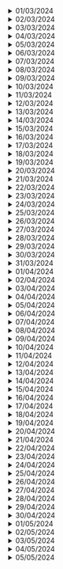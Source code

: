 <details>
<summary>01/03/2024</summary>

| Nombre               | Lo que hice hoy | Lo que hice ayer | Inconvenientes |
|----------------------|------------------|-------------------|----------------|
| Julian Mendoza      | Nada            | Nada             | Ninguno        |
| Alejandro Londoño    | Organizar el proyecto |                   |                |
| Alejandro Castro     |                  |                   |                |
| Juan Sebastian Diaz  | Refinamiento de las historias de usuario |Nada|Conflictos con el requerimientos del cliente|
| Santiago Valencia    |Revisé los requisitos de la<br>historia de usuario del<br>login frontend|                   | Ninguno |

</details>

<details>
<summary>02/03/2024</summary>

| Nombre               | Lo que hice hoy | Lo que hice ayer | Inconvenientes |
|----------------------|------------------|-------------------|----------------|
| Julian Mendoza      | Nada            | Nada             | Ninguno        |
| Alejandro Londoño    | Nada |Determinar posible organización | Los tiempos del grupo son limitados y condicionados
| Alejandro Castro     |                  |                   |                |
| Juan Sebastian Diaz  | Nuevas epicas segun los nuevos requerimientos |Refinamiento de las historias de usuario segun lo que busca el cliente |Modularidad de las tareas, saber que habilidades tienen el grupo |
| Santiago Valencia    | Nada | Revisé los requisitos de la<br>historia de usuario del<br>login frontend | Ninguno |

</details>

<details>
<summary>03/03/2024</summary>

| Nombre               | Lo que hice hoy | Lo que hice ayer | Inconvenientes |
|----------------------|------------------|-------------------|----------------|
| Julian Mendoza      | Creacion del modelo relacional y diagrama de clases | Nada             | Ninguno        |
| Alejandro Londoño    | Creación y configuración del proyecto en django y su conección a la base de datos | Nada |                |
| Alejandro Castro     |                  |                   |                |
| Juan Sebastian Diaz  | Nuevas epicas segun los requerimientos  | Epicas segun los requerimientos | Ninguno, pero no termine|
| Santiago Valencia    | Nada | Nada | Ninguno |

</details>

<details>
<summary>04/03/2024</summary>

| Nombre               | Lo que hice hoy | Lo que hice ayer | Inconvenientes |
|----------------------|------------------|-------------------|----------------|
| Julian Mendoza      | Ayudar a implementar el login en django             | Creacion del modelo relacional y diagrama de clases | Ninguno                        |
| Alejandro Londoño    | Seguimiento del modelo de datos | Creación y configuración del proyecto en django y su conección a la base de datos | No se tuvieron |
| Alejandro Castro     |Empecé a realizar el frontend del panel de control                  |Nada                   |No sabía mucho de TailwindCSS                |
| Juan Sebastian Diaz  | Historias de usuario |Nuevas epicas segun los requerimientos|Nada|
| Santiago Valencia    | Nada                 | Nada                  | Ninguno              |

</details>

<details>
<summary>05/03/2024</summary>

| Nombre               | Lo que hice hoy | Lo que hice ayer | Inconvenientes |
|----------------------|------------------|-------------------|----------------|
| Julian Mendoza      | Nada            | Ayudar a implementar el login en django | Ninguno        |
| Alejandro Londoño    | Implementar la vista para log in y página post-inicio | Revisión QA del modelo de datos | Se determinó que el modelo de datos no cumplió con los criterios de QA establecidos |
| Alejandro Castro     |                  |                   |                |
| Juan Sebastian Diaz  |Tareas por cada historia de usuario |Historias de usuario|Nada|
| Santiago Valencia    | Nada | Nada | Ninguno |

</details>

<details>
<summary>06/03/2024</summary>

| Nombre               | Lo que hice hoy | Lo que hice ayer | Inconvenientes |
|----------------------|------------------|-------------------|----------------|
| Julian Mendoza      | Nada                                      | Nada             | Ninguno        |
| Alejandro Londoño    | Nada | Implementar el backend del log in y página de post-inicio | El modelo de datos se tuvo que ajustar |
| Alejandro Castro     |Terminé el frontend del panel de control                  |Nada                   |Ninguno                |
| Juan Sebastian Diaz  |Estimacion de cada tarea|Tareas por cada historia de usuario|Nada|
| Santiago Valencia    | Se realizó la estructura en html<br>del login               | Nada                  | Ninguno               |

</details>

<details>
<summary>07/03/2024</summary>

| Nombre               | Lo que hice hoy | Lo que hice ayer | Inconvenientes |
|----------------------|------------------|-------------------|----------------|
| Julian Mendoza      | Nada            | Nada             | Ninguno        |
| Alejandro Londoño    | Nada | Nada |                |
| Alejandro Castro     |                  |                   |                |
| Juan Sebastian Diaz  |Estimacion de cada Historia de usuario|Estimacion de cada tarea|Nada|
| Santiago Valencia    | Nada | Se realizó la estructura en html<br>del login | Ninguno |

</details>

<details>
<summary>08/03/2024</summary>

| Nombre               | Lo que hice hoy | Lo que hice ayer | Inconvenientes |
|----------------------|------------------|-------------------|----------------|
| Julian Mendoza      | Nada            | Nada             | Ninguno        |
| Alejandro Londoño    | Estudiar sobre django templates | Nada |                |
| Alejandro Castro     |                  |                   |                |
| Juan Sebastian Diaz  |Estimacion de cada epica|Estimacion de cada Historia de usuario|Nada|
| Santiago Valencia    | Se comenzó a aplicar estilos con Tailwind<br>al html del login | Nada | Ninguno |

</details>

<details>
<summary>09/03/2024</summary>

| Nombre               | Lo que hice hoy | Lo que hice ayer | Inconvenientes |
|----------------------|------------------|-------------------|----------------|
| Julian Mendoza      | Creacion del modelo de usuarios | Nada             | Ninguno        |
| Alejandro Londoño    | Estudiar django forms | Estudiar sobre django templates  | Ninguno |
| Alejandro Castro     |                  |                   |                |
| Juan Sebastian Diaz  |Definicion de metologia de trabajo|Estimacion de cada epica|Conocer las capacidades del equipo, comunicación|
| Santiago Valencia    | Se continuó con la implementación del<br>frontend del login | Se comenzó a aplicar estilos con Tailwind<br>al html del login | Problemas con las medidas de la pantalla |

</details>

<details>
<summary>10/03/2024</summary>

| Nombre               | Lo que hice hoy | Lo que hice ayer | Inconvenientes |
|----------------------|------------------|-------------------|----------------|
| Julian Mendoza      | Creación del modelo de solicitudes de contratación | Creación del modelo de usuarios | Inconvenientes al momento de usar el modelo en django |
| Alejandro Londoño    | Nada | Estudiar django forms | Ninguno |
| Alejandro Castro     |                  |                   |                |
| Juan Sebastian Diaz  | Configuracion de tailwind |Definicion de metologia de trabajo|No funcionan todas las etiquetas|
| Santiago Valencia    | Nada | Se continuó con la implementación del<br>frontend del login | Ninguno |

</details>

<details>
<summary>11/03/2024</summary>

| Nombre               | Lo que hice hoy | Lo que hice ayer | Inconvenientes |
|----------------------|------------------|-------------------|----------------|
| Julian Mendoza      | Nada                                                                   | Nada             | Ninguno                                |
| Alejandro Londoño    | Ajustar el log in al nuevo modelo datos | Nada |    |
| Alejandro Castro     |Empecé a realizar el frontend de cambio de estados en las solicitudes                  |Nada                   |Me toco aprender un poco de JavaScript                |
| Juan Sebastian Diaz  |Probar combinacion entre node y django|Configuracion de tailwind|No funciono|
| Santiago Valencia    | Nada                 | Nada                  | Ninguno               |

</details>

<details>
<summary>12/03/2024</summary>

| Nombre               | Lo que hice hoy | Lo que hice ayer | Inconvenientes |
|----------------------|------------------|-------------------|----------------|
| Julian Mendoza      | Nada                                                                       | Nada                                                       | Ninguno        |
| Alejandro Londoño    | Nada | Ajustar el log in al nuevo modelo de datos  | Ninguno |
| Alejandro Castro     |Termine el de realizar el frontend de cambio de estados en las solicitudes                  |Empecé a realizar el cambio de estados en las solicitudes                   |Ninguno                |
| Juan Sebastian Diaz  | Nada |Probar combinacion entre node y django|Nada|
| Santiago Valencia    | Nada                 | Nada                  | Ninguno                |

</details>

<details>
<summary>13/03/2024</summary>

| Nombre               | Lo que hice hoy | Lo que hice ayer | Inconvenientes |
|----------------------|------------------|-------------------|----------------|
| Julian Mendoza      | Rehacer el diseño de uml y diagrama de clases | Nada             | Ninguno        |
| Alejandro Londoño    |  Reorganización del grupo  | Nada |                |
| Alejandro Castro     |                  |                   |                |
| Juan Sebastian Diaz  |Investigacion sobre configuracion de tailwind y ayuda a miembros del equipo como rol de QA |Nada|Nada|
| Santiago Valencia    | Se culminó con la implementación del login<br>sin modularizar | Nada | Ninguno |

</details>

<details>
<summary>14/03/2024</summary>

| Nombre               | Lo que hice hoy | Lo que hice ayer | Inconvenientes |
|----------------------|------------------|-------------------|----------------|
| Julian Mendoza      | Rehacer el diseño de uml y diagrama de clases | Nada             | Ninguno        |
| Alejandro Londoño    | Nada | Reorganización del grupo | Ninguno |
| Alejandro Castro     |                  |                   |                |
| Juan Sebastian Diaz  |Nada|Investigacion sobre configuracion de tailwind y ayuda a miembros del equipo como rol de QA|Nada|
| Santiago Valencia    | Nada | Se culminó con la implementación del login<br>sin modularizar | Ninguno |

</details>

<details>
<summary>15/03/2024</summary>

| Nombre               | Lo que hice hoy | Lo que hice ayer | Inconvenientes |
|----------------------|------------------|-------------------|----------------|
| Julian Mendoza      | Testing unitario de el modelo de datos | Nada             | Ninguno        |
| Alejandro Londoño    | Nada | Nada |                |
| Alejandro Castro     |                  |                   |                || Santiago Valencia    | Se comenzó a diseñar la interfaz de detalles de la<br>solicitud donde irá la barra de progreso | Nada | Ninguno || Juan Sebastian Diaz  |                  |                   |                |

</details>

<details>
<summary>16/03/2024</summary>

| Nombre               | Lo que hice hoy | Lo que hice ayer | Inconvenientes |
|----------------------|------------------|-------------------|----------------|
| Julian Mendoza      | Refactorizacion del modelo de datos | Testing unitario de el modelo de datos | Ninguno        |
| Alejandro Londoño    |  Creación y organización de rutas  | Nada |                |
| Alejandro Castro     |                  |                   |                || Santiago Valencia    | Nada | Se comenzó a diseñar la interfaz de detalles de la<br>solicitud donde irá la barra de progreso | Ninguno || Juan Sebastian Diaz  |                  |                   |                |

</details>

<details>
<summary>17/03/2024</summary>

| Nombre               | Lo que hice hoy | Lo que hice ayer | Inconvenientes |
|----------------------|------------------|-------------------|----------------|
| Julian Mendoza      | Nada            | Refactorizacion del modelo de datos | Ninguno        |
| Alejandro Londoño    | Configuración de tailwind css en el proyecto | Creación y organización de rutas | Ninguno |
| Alejandro Castro     |                  |                   |                |
| Juan Sebastian Diaz  |Configuracion de tailwind |Nada| Hay un pequeño bug con ciertas etiquetas|
| Santiago Valencia    | Se comenzaron a aplicar estilos con Tailwind a la<br>interfaz de detalles de la solicitud | Nada | Ninguno |

</details>

<details>
<summary>18/03/2024</summary>

| Nombre               | Lo que hice hoy | Lo que hice ayer | Inconvenientes |
|----------------------|------------------|-------------------|----------------|
| Julian Mendoza      | Nada                                                                 | Nada             | Ninguno        |
| Alejandro Londoño    | Configuración de tailwind css | Configuración de tailwind css en el proyecto  | Hubo conflictos con las dependencias |
| Alejandro Castro     |Empecé a realizar el frontend de cambio de lider en las solicitudes                  |Nada                   |Ninguno                || Santiago Valencia    | Nada                 | Se comenzaron a aplicar estilos con Tailwind<br>a la interfaz de detalles de la solicitud                  | Ninguno                || Juan Sebastian Diaz  |                  |                   |                |

</details>

<details>
<summary>19/03/2024</summary>

| Nombre               | Lo que hice hoy | Lo que hice ayer | Inconvenientes |
|----------------------|------------------|-------------------|----------------|
| Julian Mendoza      | Ayudar con la configuracion de tailwind del proyecto | Nada             | Ninguno        |
| Alejandro Londoño    | Nada |  Configuración de tailwind css  | Ninguno |
| Alejandro Castro     |                  |                   |                |
| Juan Sebastian Diaz  |Ayuda al equipo con temas de frontend y diseño|Nada |Nada|
| Santiago Valencia    | Nada | Nada | Ninguno |

</details>

<details>
<summary>20/03/2024</summary>

| Nombre               | Lo que hice hoy | Lo que hice ayer | Inconvenientes |
|----------------------|------------------|-------------------|----------------|
| Julian Mendoza      | Nada                                                                   | Ayudar con la configuracion de tailwind del proyecto | Ninguno        |
| Alejandro Londoño    | Nada | Nada |                |
| Alejandro Castro     |Terminé de realizar el frontend de cambio de lider en las solicitudes                  |Nada                   |Ninguno                |
| Juan Sebastian Diaz  |Ayuda al equipo con temas de frontend |Ayuda al equipo con temas de frontend|Nada|
| Santiago Valencia    | Se modulariza el frontend del login y<br>se corrigen algunas cosas del diseño                  | Nada                  | No se reconocía la etiqueta static                |

</details>

<details>
<summary>21/03/2024</summary>

| Nombre               | Lo que hice hoy | Lo que hice ayer | Inconvenientes |
|----------------------|------------------|-------------------|----------------|
| Julian Mendoza      | Nada            | Nada             | Ninguno        |
| Alejandro Londoño    | Nada | Nada |                |
| Alejandro Castro     |                  |                   |                |
| Juan Sebastian Diaz  | Reestructuracion de los templates |Ayuda al equipo con temas de frontend|nada|
| Santiago Valencia    | Se culmina con el diseño de la interfaz de detalles<br>de la solicitud | Se modulariza el frontend del login y se corrigen<br>algunas cosas del diseño | Ninguno |

</details>

<details>
<summary>22/03/2024</summary>

| Nombre               | Lo que hice hoy | Lo que hice ayer | Inconvenientes |
|----------------------|------------------|-------------------|----------------|
| Julian Mendoza      | Nada            | Nada             | Ninguno        |
| Alejandro Londoño    | Nada | Nada |                |
| Alejandro Castro     |                  |                   |                |
| Juan Sebastian Diaz  |Tarea de change state|Reestructuracion de los templates|Nada|
| Santiago Valencia    | Se comienza a implementar el frontend de la barra<br>de progreso | Se culmina con el diseño de la interfaz de detalles<br>de la solicitud | Ninguno |

</details>

<details>
<summary>23/03/2024</summary>

| Nombre               | Lo que hice hoy | Lo que hice ayer | Inconvenientes |
|----------------------|------------------|-------------------|----------------|
| Julian Mendoza      | Nada            | Nada             | Ninguno        |
| Alejandro Londoño    | Nada | Nada |                |
| Alejandro Castro     |                  |                   |                |
| Juan Sebastian Diaz  |Terminar change state|Tarea de change state|Nada|
| Santiago Valencia    | Nada | Se comienza a implementar el frontend de la barra<br>de progreso | Ninguno |

</details>

<details>
<summary>24/03/2024</summary>

| Nombre               | Lo que hice hoy | Lo que hice ayer | Inconvenientes |
|----------------------|------------------|-------------------|----------------|
| Julian Mendoza      | Modificar las variables de entorno del projecto | Nada             | Ninguno        |
| Alejandro Londoño    | Nada  | Nada |                |
| Alejandro Castro     |                  |                   |                |
| Juan Sebastian Diaz  |Notificar problemas de documentos al solicitante|Terminar change state|Nada|
| Santiago Valencia    | Se culmina con la implementación del frontend de la barra<br>de progreso, sin actualización automática | Nada | Ninguno |

</details>

<details>
<summary>25/03/2024</summary>

| Nombre               | Lo que hice hoy | Lo que hice ayer | Inconvenientes |
|----------------------|------------------|-------------------|----------------|
| Julian Mendoza      | Nada            | Modificar las variables de entorno del project | Ninguno        |
| Alejandro Londoño    | Nada  | Nada |                |
| Alejandro Castro     |                  |                   |                |
| Juan Sebastian Diaz  |Notificar problemas de cancelacion al solicitante|Notificar problemas al solicitante|nada|
| Santiago Valencia    | Se implementa la lógica para que la barra se actualice<br>automáticamente | Se culmina con la implementación del frontend de la barra<br>de progreso, sin actualización automática | Hubo algunos bugs al actualizar el estado<br>de la barra |

</details>

<details>
<summary>26/03/2024</summary>

| Nombre               | Lo que hice hoy | Lo que hice ayer | Inconvenientes |
|----------------------|------------------|-------------------|----------------|
| Julian Mendoza      | Borrar la carpeta migraciones y añadirla al .gitignore      | Nada             | Ninguno        |
| Alejandro Londoño    | Implementación de los formularios para creación de solicitudes de contratación | Nada |                |
| Alejandro Castro     |Realicé el frontend del cambio de gestor en las solicitudes                  |Nada                   |Ninguno                |
| Juan Sebastian Diaz  |Notificar termacion con exito al solicitante|Notificar problemas al solicitante|Nada|                |
| Santiago Valencia    | Nada                  | Se implementa la lógica para que la barra se actualice<br>automáticamente                  | Ninguno                |

</details>

<details>
<summary>27/03/2024</summary>

| Nombre               | Lo que hice hoy | Lo que hice ayer | Inconvenientes |
|----------------------|------------------|-------------------|----------------|
| Julian Mendoza      | Modificar el modelo de datos                                                   | Borrar la carpeta migraciones y añadirla al .gitignore      | Ninguno        |
| Alejandro Londoño    | Manejo y visualización de errores en el formulario | Implementación de los formularios para creación de solicitudes de contratación | Se tuvo que cambiar varios atributos del modelo de datos para no generar conflicto con los formularios de django |
| Alejandro Castro     |Realicé el frontend de notificar la completitud de las solicitudes al cliente                  |Realicé el frontend del cambio de gestor en las solicitudes                   |Ninguno                |
| Juan Sebastian Diaz  |QA con codigo de compañeros y ayuda |Notificar termacion con exito al solicitante|Tailwind fallando|
| Santiago Valencia    | Se comienza a hacer el diseño del frontend<br>de la bitácora                 | Nada                  | Ninguno               |

</details>

<details>
<summary>28/03/2024</summary>

| Nombre               | Lo que hice hoy | Lo que hice ayer | Inconvenientes |
|----------------------|------------------|-------------------|----------------|
| Julian Mendoza      | Manejar el direccionamiento a el panel de control correspondiente al rol | Modificar el modelo de datos | Ninguno        |
| Alejandro Londoño    | Traspolación de formularios de django a html y sus referencias respectivas | Manejo y visualización de errores en el formulario | Ninguno |
| Alejandro Castro     |                  |                   |                |
| Juan Sebastian Diaz  |Refactorizar todo el tailwind existente a style css|QA con codigo de compañeros y ayuda|Ninguno|
| Santiago Valencia    | Nada | Se comienza a hacer el diseño del frontend de la<br>bitácora | Ninguno |

</details>

<details>
<summary>29/03/2024</summary>

| Nombre               | Lo que hice hoy | Lo que hice ayer | Inconvenientes |
|----------------------|------------------|-------------------|----------------|
| Julian Mendoza      | Ayudar resolviendo conflictos en un pull request | Manejar el direccionamiento a el panel de control correspondiente al rol | Ninguno        |
| Alejandro Londoño    | Refactorización de la funcionalidad de cambio de estado e implementación de la funcionalidad de asignación de gestor | Traspolación de formularios de django a html y sus referencias respectivas | Ninguno |
| Alejandro Castro     |                  |                   |                |
| Juan Sebastian Diaz  |Organizacion del equipo para generar una sinergia en el codigo|Refactorizar todo el tailwind existente a style css|Ninguno|
| Santiago Valencia    | Nada | Nada | Ninguno |

</details>

<details>
<summary>30/03/2024</summary>

| Nombre               | Lo que hice hoy | Lo que hice ayer | Inconvenientes |
|----------------------|------------------|-------------------|----------------|
| Julian Mendoza      | Mejorar el header y mejorar el redireccionamiento de los usuarios                                                                                               | Ayudar resolviendo conflictos en un pull request | Ninguno                                                                                          |
| Alejandro Londoño    | Implementación de la funcionalidad de asignación de líder, ajuste de los templates acorde a los django templates, resolución de conflictos de la funcionalidad asignación de gestor y asesoría de retoque para el frontend | Refactorización de la funcionalidad de cambio de estado e implementación de la funcionalidad de asignación de gestor | Hubo conflictos en el repositorio por la refactorización de la funcionalidad de cambio de estado |
| Alejandro Castro     |Realicé el merge de todos los frontend que hice en la pantalla de la información de solicitudes y realicé los frontend de los formularios de las solicitudes                 |Nada                   |A veces me tocaba aplicar en ves de TailwindCSS un CSS puro por medio de style a los componentes                |
| Juan Sebastian Diaz  |    |                   |                |
| Santiago Valencia    | Se culmina con la implementación de la bitácora<br>y se terminan de hacer commits de la barra de progreso y<br>de la bitácora                 | Nada                  | Algunos bugs al correr el proyecto               |

</details>

<details>
<summary>31/03/2024</summary>

| Nombre               | Lo que hice hoy | Lo que hice ayer | Inconvenientes |
|----------------------|------------------|-------------------|----------------|
| Julian Mendoza      | Re-hacer el diagrama uml y de clases y añadir informacion de contratos a la vista de un contrato | Mejorar el header y mejorar el redireccionamiento de los usuarios | Ninguno        |
| Alejandro Londoño    | Afinamiento en el frontend | Implementación de la funcionalidad de asignación de líder, ajuste de los templates acorde a los django templates, resolución de conflictos de la funcionalidad asignación de gestor y asesoría de retoque para el frontend | Ninguno |
| Alejandro Castro     |                  |                   |                || Santiago Valencia    | Nada | Se culmina con la implementación de la bitácora y se<br>terminan de hacer commits de la barra de progreso<br>y de la bitácora | Ninguno || Juan Sebastian Diaz  |                  |                   |                |

</details>

<details>
<summary>01/04/2024</summary>

| Nombre               | Lo que hice hoy  | Lo que hice ayer  | Inconvenientes |
|----------------------|------------------|-------------------|----------------|
| Julian Mendoza       | Nada | Nada | Ninguno |
| Alejandro Londoño    |                  |                   |                |
| Alejandro Castro     | Nada | Nada | Ninguno |
| Juan Sebastian Diaz  |                  |                   |                |
| Santiago Valencia    | Nada | Nada | Ninguno |

</details>

<details>
<summary>02/04/2024</summary>

| Nombre               | Lo que hice hoy  | Lo que hice ayer  | Inconvenientes |
|----------------------|------------------|-------------------|----------------|
| Julian Mendoza       | Nada | Nada | Ninguno |
| Alejandro Londoño    | Nada | Nada | Ninguno |
| Alejandro Castro     | Nada | Nada | Ninguno |
| Juan Sebastian Diaz  | Hacer historias de usuario del segundo sprint | Nada | Ninguno |
| Santiago Valencia    | Nada | Nada | Ninguno |

</details>

<details>
<summary>03/04/2024</summary>

| Nombre               | Lo que hice hoy  | Lo que hice ayer  | Inconvenientes |
|----------------------|------------------|-------------------|----------------|
| Julian Mendoza       | Nada | Nada | Ninguno |
| Alejandro Londoño    | Nada | Nada | Ninguno |
| Alejandro Castro     | Nada | Nada | Ninguno |
| Juan Sebastian Diaz  | Hacer las tareas de las historias de usuario | Hacer historias de usuario del segundo sprint | Ninguno |
| Santiago Valencia    | Nada | Nada | Ninguno |

</details>

<details>
<summary>04/04/2024</summary>

| Nombre               | Lo que hice hoy  | Lo que hice ayer  | Inconvenientes |
|----------------------|------------------|-------------------|----------------|
| Julian Mendoza       | Nada | Nada | Ninguno |
| Alejandro Londoño    | Nada | Nada | Ninguno |
| Alejandro Castro     | Nada | Nada | Ninguno |
| Juan Sebastian Diaz  |                  |                   |                |
| Santiago Valencia    | Nada | Nada | Ninguno |

</details>

<details>
<summary>05/04/2024</summary>

| Nombre               | Lo que hice hoy  | Lo que hice ayer  | Inconvenientes |
|----------------------|------------------|-------------------|----------------|
| Julian Mendoza       | Nada | Nada | Ninguno |
| Alejandro Londoño    | Nada | Nada | Ninguno |
| Alejandro Castro     | Nada | Nada | Ninguno |
| Juan Sebastian Diaz  |                  |                   |                |
| Santiago Valencia    | Nada | Nada | Ninguno |
</details>

<details>
<summary>06/04/2024</summary>

| Nombre               | Lo que hice hoy  | Lo que hice ayer  | Inconvenientes |
|----------------------|------------------|-------------------|----------------|
| Julian Mendoza       | Nada | Nada | Ninguno |
| Alejandro Londoño    | Nada | Nada | Ninguno |
| Alejandro Castro     | Nada | Nada | Ninguno |
| Juan Sebastian Diaz  |                  |                   |                |
| Santiago Valencia    | Nada | Nada | Ninguno |

</details>

<details>
<summary>07/04/2024</summary>

| Nombre               | Lo que hice hoy  | Lo que hice ayer  | Inconvenientes |
|----------------------|------------------|-------------------|----------------|
| Julian Mendoza       | Nada | Nada | Ninguno |
| Alejandro Londoño    | Nada | Nada | Ninguno |
| Alejandro Castro     | Nada | Nada | Ninguno |
| Juan Sebastian Diaz  |                  |                   |                |
| Santiago Valencia    | Nada | Nada | Ninguno |

</details>

<details>
<summary>08/04/2024</summary>

| Nombre               | Lo que hice hoy  | Lo que hice ayer  | Inconvenientes |
|----------------------|------------------|-------------------|----------------|
| Julian Mendoza       | Nada | Nada | Ninguno |
| Alejandro Londoño    | Nada | Nada | Ninguno |
| Alejandro Castro     | Nada | Nada | Ninguno |
| Juan Sebastian Diaz  | Nada | Nada | Ninguno |
| Santiago Valencia    | Nada | Nada | Ninguno |

</details>

<details>
<summary>09/04/2024</summary>

| Nombre               | Lo que hice hoy  | Lo que hice ayer  | Inconvenientes |
|----------------------|------------------|-------------------|----------------|
| Julian Mendoza       | Nada | Nada | Ninguno |
| Alejandro Londoño    | Nada | Nada | Ninguno |
| Alejandro Castro     | Nada | Nada | Ninguno |
| Juan Sebastian Diaz  | Nada | Nada | Ninguno |
| Santiago Valencia    | Nada | Nada | Ninguno |

</details>

<details>
<summary>10/04/2024</summary>

| Nombre               | Lo que hice hoy  | Lo que hice ayer  | Inconvenientes |
|----------------------|------------------|-------------------|----------------|
| Julian Mendoza       | Nada | Nada | Ninguno |
| Alejandro Londoño    | Nada | Nada | Ninguno |
| Alejandro Castro     | Nada | Nada | Ninguno |
| Juan Sebastian Diaz  | Nada | Nada | Ninguno |
| Santiago Valencia    | Nada | Nada | Ninguno |

</details>

<details>
<summary>11/04/2024</summary>

| Nombre               | Lo que hice hoy  | Lo que hice ayer  | Inconvenientes |
|----------------------|------------------|-------------------|----------------|
| Julian Mendoza       | Nada | Nada | Ninguno|
| Alejandro Londoño    | Nada | Nada | Ninguno |
| Alejandro Castro     | Nada | Nada | Ninguno |
| Juan Sebastian Diaz  | Nada | Nada | Ninguno |
| Santiago Valencia    | Nada | Nada | Ninguno |

</details>

<details>
<summary>12/04/2024</summary>

| Nombre               | Lo que hice hoy  | Lo que hice ayer  | Inconvenientes |
|----------------------|------------------|-------------------|----------------|
| Julian Mendoza       | Nada | Nada | Ninguno |
| Alejandro Londoño    |  | Nada | Ninguno |
| Alejandro Castro     | Nada | Nada | Ninguno |
| Juan Sebastian Diaz  | Revisar bugs y problemas del sistema | nada | ninguno |
| Santiago Valencia    | Nada | Nada | Ninguno |
</details>

<details>
<summary>13/04/2024</summary>

| Nombre               | Lo que hice hoy  | Lo que hice ayer  | Inconvenientes |
|----------------------|------------------|-------------------|----------------|
| Julian Mendoza       | Empezar la logica en el backend para el panel de administracion de usuarios| Nada             | Ninguno        |
| Alejandro Londoño    | Reunión sobre nuevas características | Nada | Ninguno |
| Alejandro Castro     | Nada | Nada | Ninguno |
| Juan Sebastian Diaz  | Revisar codigo para reestructuracion y posible implementacion SOLID | Revisar bug | Ninguno|
| Santiago Valencia    | Nada | Nada | Ninguno |

</details>

<details>
<summary>14/04/2024</summary>

| Nombre               | Lo que hice hoy  | Lo que hice ayer  | Inconvenientes |
|----------------------|------------------|-------------------|----------------|
| Julian Mendoza       | Terminar el frontend para el panel de administrador de usuarios | Empezar la logica en el backend para el panel de administrador | Ninguno |
| Alejandro Londoño    | Creación del template base para paneles de control | Nada  | Ninguno |
| Alejandro Castro     | Nada | Nada | Ninguno |
| Juan Sebastian Diaz  | Revisar PR de Julian, comenzar despliegue y migracion de base de datos | Nada | Vercel tiene muchos problemas para desplegar un repositorio no propio, la base de datos de elephant esta desactualizada|
| Santiago Valencia    | Nada | Nada | Ninguno |

</details>

<details>
<summary>15/04/2024</summary>

| Nombre               | Lo que hice hoy  | Lo que hice ayer  | Inconvenientes |
|----------------------|------------------|-------------------|----------------|
| Julian Mendoza       | Nada | Nada | Ninguno |
| Alejandro Londoño    | Refactorización de templates | Creación del template base para paneles de control | Necesidad de charla técnica con el grupo al encontrar faltas de entendimiento sobre los templates de django |
| Alejandro Castro     | Nada | Nada | Ninguno |
| Juan Sebastian Diaz  | Migracion de base de datos a algun servicio cloud y vercel no corre el programa| Comienzo de despliegue | Probe desactualizando Django, pero no funciono. |
| Santiago Valencia    | Nada | Nada | Ninguno |

</details>

<details>
<summary>16/04/2024</summary>

| Nombre               | Lo que hice hoy  | Lo que hice ayer  | Inconvenientes |
|----------------------|------------------|-------------------|----------------|
| Julian Mendoza       | Nada | Nada | Ninguno |
| Alejandro Londoño    | Nada | Nada | Ninguno |
| Alejandro Castro     | Nada | Nada | Ninguno |
| Juan Sebastian Diaz  | Implementacion de una bd con aivencloud y despliegue con vercel | migracion y despliegue | con la base de datos no tuve ningun problema, vercel sigue sin funcionar |
| Santiago Valencia    | Nada | Nada | Ninguno |

</details>

<details>
<summary>17/04/2024</summary>

| Nombre               | Lo que hice hoy  | Lo que hice ayer  | Inconvenientes |
|----------------------|------------------|-------------------|----------------|
| Julian Mendoza       | Nada | Nada | Ninguno |
| Alejandro Londoño    | Nada | Nada | Ninguno |
| Alejandro Castro     | Nada | Nada | Ninguno |
| Juan Sebastian Diaz  | Intento de despligue con vercel | implementacion de bd con aiven cloud | No funciona |
| Santiago Valencia    | Nada | Nada | Ninguno |

</details>

<details>
<summary>18/04/2024</summary>

| Nombre               | Lo que hice hoy  | Lo que hice ayer  | Inconvenientes |
|----------------------|------------------|-------------------|----------------|
| Julian Mendoza       | Nada | Nada | Ninguno |
| Alejandro Londoño    | Nada | Nada | Ninguno |
| Alejandro Castro     | Nada | Nada | Ninguno |
| Juan Sebastian Diaz  | Intento de despliegue con nueva plataforma, railway | intento de despliegue | Se me acabo el saldo  |
| Santiago Valencia    | Nada | Nada | Ninguno |

</details>

<details>
<summary>19/04/2024</summary>

| Nombre               | Lo que hice hoy  | Lo que hice ayer  | Inconvenientes |
|----------------------|------------------|-------------------|----------------|
| Julian Mendoza       | Nada | Nada | Ninguno |
| Alejandro Londoño    | Nada | Nada | Ninguno |
| Alejandro Castro     | Nada | Nada | Ninguno |
| Juan Sebastian Diaz  | Intento de despliegue con Render | Intento con railway | gunicorn genera muchos conflictos por su estructura |
| Santiago Valencia    | Nada | Nada | Ninguno |
</details>

<details>
<summary>20/04/2024</summary>

| Nombre               | Lo que hice hoy  | Lo que hice ayer  | Inconvenientes |
|----------------------|------------------|-------------------|----------------|
| Julian Mendoza       | Nada | Nada | Ninguno        |
| Alejandro Londoño    | Refactorización de las vistas de paneles de control | Nada | Ninguno |
| Alejandro Castro     | Nada | Nada | Ninguno |
| Juan Sebastian Diaz  | Despliegue con Render dockerizando la aplicacion | Intento de despliegue en render con opcion "python 3" | nuestros modulos de tailwind son incompatibles, asi que hay que hacer una reestructuracion del frotend. |
| Santiago Valencia    | Nada | Nada | Ninguno |

</details>

<details>
<summary>21/04/2024</summary>

| Nombre               | Lo que hice hoy  | Lo que hice ayer  | Inconvenientes |
|----------------------|------------------|-------------------|----------------|
| Julian Mendoza       | Nada | Nada | Ninguno |
| Alejandro Londoño    | Abstracción de consultas para estadísticas | Refactorización de las vistas de paneles de control| Ninguno |
| Alejandro Castro     | Analizar como utilizar los filtros en las solicitudes de contratación | Nada | Ninguno |
| Juan Sebastian Diaz  | Nada | Nada | Ninguno|
| Santiago Valencia    | Nada | Nada | Ninguno |

</details>

<details>
<summary>22/04/2024</summary>

| Nombre               | Lo que hice hoy  | Lo que hice ayer  | Inconvenientes |
|----------------------|------------------|-------------------|----------------|
| Julian Mendoza       | Ayudar en resolucion de conflictos de merge | Nada | Ninguno |
| Alejandro Londoño    | Implementación de indicadores generales para los tableros de control | Nada | Ninguno |
| Alejandro Castro     | Nada | Nada | Ninguno |
| Juan Sebastian Diaz  | Refactorizacion del frontend | Nada | Integracion de bootstrap por medio de link |
| Santiago Valencia    | Se comenzó a pensar la implementación de las estadísticas de los gestores | Nada | Ninguno |

</details>

<details>
<summary>23/04/2024</summary>

| Nombre               | Lo que hice hoy  | Lo que hice ayer  | Inconvenientes |
|----------------------|------------------|-------------------|----------------|
| Julian Mendoza       | Nada | Ayudar en resolucion de conflictos de merge | Ninguno |
| Alejandro Londoño    | Renderizado de las solicitudes de contratación para cada grupo de usuario | Implementación de indicadores generales para los tableros de control| Ninguno |
| Alejandro Castro     | Nada | Nada | Ninguno |
| Juan Sebastian Diaz  | Desarrollo de los componentes basados en bootstrap y actividad responsive  | Refactorizacion del frontend| Ninguno |
| Santiago Valencia    | Se crearon los archivos de las estadísticas de los gestores | Se comenzó a pensar la implementación de las estadísticas de los gestores | Ninguno |

</details>
<details>
<summary>24/04/2024</summary>

| Nombre               | Lo que hice hoy  | Lo que hice ayer  | Inconvenientes |
|----------------------|------------------|-------------------|----------------|
| Julian Mendoza       | Ayudar en resolucion de conflictos de merge | Nada | Ninguno |
| Alejandro Londoño    | Asignación de líderes y gestores a solicitudes de contratación desde el panel de control | Renderizado de las solicitudes de contratación para cada grupo de usuario | Ninguno |
| Alejandro Castro     | Realicé en análisis de la tarea para la implementación | Nada | Ninguno |
| Juan Sebastian Diaz  | Funcionalidades interactivas y diseño del panel de control | Desarrollo de los componentes| Ninguno |
| Santiago Valencia    | Se desarrolló parte del front para mostrar las estadísticas de los gestores | Se crearon los archivos de las estadísticas de los gestores | Ninguno |

</details>

<details>
<summary>25/04/2024</summary>

| Nombre               | Lo que hice hoy  | Lo que hice ayer  | Inconvenientes |
|----------------------|------------------|-------------------|----------------|
| Julian Mendoza       | Nada | Ayudar en resolucion de conflictos de merge | Ninguno |
| Alejandro Londoño    | Nada | Asignación de líderes y gestores a solicitudes de contratación desde el panel de control | Conflictos con el nuevo frontend |
| Alejandro Castro     | Nada | Nada | Ninguno |
| Juan Sebastian Diaz  | Desarrollo de las pantallas de informacion y dropdowns | Funcionalidades interactivas y diseño| Ninguno  |
| Santiago Valencia    | Nada | Se desarrolló parte del front para mostrar las estadísticas de los gestores | Ninguno |

</details>

<details>
<summary>26/04/2024</summary>

| Nombre               | Lo que hice hoy  | Lo que hice ayer  | Inconvenientes |
|----------------------|------------------|-------------------|----------------|
| Julian Mendoza       | Empezar la creacion del modelo de contrato de prestacion de servicios | Nada | Problemas en funcionalidades ya existentes que no reconocen el nuevo modelo |
| Alejandro Londoño    | Nada | Nada | Ninguno |
| Alejandro Castro     | Nada | Nada | Ninguno |
| Juan Sebastian Diaz  | Pantallas interactivas para las pantallas informativas | Desarrollo de las pantallas de informacion y dropdowns | Ninguno |
| Santiago Valencia    | Se creó la lógica del back para obtener la información de las estadísticas de los gestores | Nada | Ninguno |

</details>

<details>
<summary>27/04/2024</summary>

| Nombre               | Lo que hice hoy  | Lo que hice ayer  | Inconvenientes |
|----------------------|------------------|-------------------|----------------|
| Julian Mendoza       | Terminar la creacion del modelo de contrato de prestacion de servicios | Empezar la creacion del modelo de contrato de prestacion de servicios | Ninguno        |
| Alejandro Londoño    | Nada | Nada | Ninguno |
| Alejandro Castro     | Nada | Nada | Ninguno |
| Juan Sebastian Diaz  | Desarrollo de las paginas informativas, migracion de base de datos, implementacion de github actions, tablas responsive | Pantallas interactivas para las pantallas informativas | Ninguno |
| Santiago Valencia    | Se agregaron algunas estadísticas adicionales para los gestores | Se creó la lógica del back para obtener la información de las estadísticas de los gestores | Ninguno |

</details>

<details>
<summary>28/04/2024</summary>

| Nombre               | Lo que hice hoy  | Lo que hice ayer  | Inconvenientes |
|----------------------|------------------|-------------------|----------------|
| Julian Mendoza       | Creacion de estadisticas diarias y mensuales de solicitudes de contratos | Terminar la creacion del modelo de prestacion de servicios | Ninguno |
| Alejandro Londoño    | Configuración de la base de datos para pruebas | Nada| Ninguno |
| Alejandro Castro     | Nada | Nada | Ninguno |
| Juan Sebastian Diaz  | Implementacion de pruebas en selenium, sqlite para testing con ayuda de Alejandro, mejoras de frontend y Githubs actions | Desarrollo de las paginas informativas, migracion de base de datos, implementacion de github actions, tablas responsive | Pantallas interactivas para las pantallas informativas | Ninguno|
| Santiago Valencia    | Nada | Se agregaron algunas estadísticas adicionales para los gestores | Ninguno |

</details>

<details>
<summary>29/04/2024</summary>

| Nombre               | Lo que hice hoy  | Lo que hice ayer  | Inconvenientes |
|----------------------|------------------|-------------------|----------------|
| Julian Mendoza       | Ayudar en resolucion de conflictos de merge | Nada | Ninguno |
| Alejandro Londoño    | Implementación de indicadores generales para los tableros de control | Nada | Ninguno |
| Alejandro Castro     | Revisé lo que tenia que realizar en la semana | Nada | Ninguno |
| Juan Sebastian Diaz  | Implementacion de pruebas funcionales | Nada | NADA |
| Santiago Valencia    | Se comenzó a pensar la implementación de las estadísticas de los gestores | Nada | Ninguno |

</details>

<details>
<summary>30/04/2024</summary>

| Nombre               | Lo que hice hoy  | Lo que hice ayer  | Inconvenientes |
|----------------------|------------------|-------------------|----------------|
| Julian Mendoza       | Nada | Ayudar en resolucion de conflictos de merge | Ninguno |
| Alejandro Londoño    | Renderizado de las solicitudes de contratación para cada grupo de usuario | Implementación de indicadores generales para los tableros de control| Ninguno |
| Alejandro Castro     | Nada | Nada | Ninguno |
| Juan Sebastian Diaz  | Refactor de Estadisticas y Pruebas funcionales  | Pruebas funcionales | Ninguno |
| Santiago Valencia    | Se crearon los archivos de las estadísticas de los gestores | Se comenzó a pensar la implementación de las estadísticas de los gestores | Ninguno |

</details>

<details>
<summary>01/05/2024</summary>

| Nombre               | Lo que hice hoy  | Lo que hice ayer  | Inconvenientes |
|----------------------|------------------|-------------------|----------------|
| Julian Mendoza       | Ayudar en resolucion de conflictos de merge | Nada | Ninguno |
| Alejandro Londoño    | Asignación de líderes y gestores a solicitudes de contratación desde el panel de control | Renderizado de las solicitudes de contratación para cada grupo de usuario | Ninguno |
| Alejandro Castro     | Empecé a realizar la documentación de todo el código | Nada | Ninguno |
| Juan Sebastian Diaz  | Pruebas funcionales | Pruebas funcionales | Ninguno |
| Santiago Valencia    | Se desarrolló parte del front para mostrar las estadísticas de los gestores | Se crearon los archivos de las estadísticas de los gestores | Ninguno |

</details>

<details>
<summary>02/05/2024</summary>

| Nombre               | Lo que hice hoy  | Lo que hice ayer  | Inconvenientes |
|----------------------|------------------|-------------------|----------------|
| Julian Mendoza       | Nada | Ayudar en resolucion de conflictos de merge | Ninguno |
| Alejandro Londoño    | Nada | Asignación de líderes y gestores a solicitudes de contratación desde el panel de control | Conflictos con el nuevo frontend |
| Alejandro Castro     | Nada | Nada | Ninguno |
| Juan Sebastian Diaz  | Pruebas funcionales | Pruebas funcionales | Ninguno  |
| Santiago Valencia    | Nada | Se desarrolló parte del front para mostrar las estadísticas de los gestores | Ninguno |

</details>

<details>
<summary>03/05/2024</summary>

| Nombre               | Lo que hice hoy  | Lo que hice ayer  | Inconvenientes |
|----------------------|------------------|-------------------|----------------|
| Julian Mendoza       | Empezar la creacion del modelo de contrato de prestacion de servicios | Nada | Problemas en funcionalidades ya existentes que no reconocen el nuevo modelo |
| Alejandro Londoño    | Nada | Nada | Ninguno |
| Alejandro Castro     | Ayude con algunas HU externas de mi tarea| Nada | Ninguno |
| Juan Sebastian Diaz  | Pruebas funcionales | Pruebas funcionales | Ninguno |
| Santiago Valencia    | Se creó la lógica del back para obtener la información de las estadísticas de los gestores | Nada | Ninguno |

</details>

<details>
<summary>04/05/2024</summary>

| Nombre               | Lo que hice hoy  | Lo que hice ayer  | Inconvenientes |
|----------------------|------------------|-------------------|----------------|
| Julian Mendoza       | Terminar la creacion del modelo de contrato de prestacion de servicios | Empezar la creacion del modelo de contrato de prestacion de servicios | Ninguno        |
| Alejandro Londoño    | Nada | Nada | Ninguno |
| Alejandro Castro     | Terminé toda la documentación del código | Ayude con algunas HU| Ninguno |
| Juan Sebastian Diaz  | Pruebas funcionales | Pruebas funcionales | Ninguno |
| Santiago Valencia    | Se agregaron algunas estadísticas adicionales para los gestores | Se creó la lógica del back para obtener la información de las estadísticas de los gestores | Ninguno |

</details>

<details>
<summary>05/05/2024</summary>

| Nombre               | Lo que hice hoy  | Lo que hice ayer  | Inconvenientes |
|----------------------|------------------|-------------------|----------------|
| Julian Mendoza       | Creacion de estadisticas diarias y mensuales de solicitudes de contratos | Terminar la creacion del modelo de prestacion de servicios | Ninguno |
| Alejandro Londoño    | Configuración de la base de datos para pruebas | Nada| Ninguno |
| Alejandro Castro     | Nada | Terminé la documentación del código| Ninguno |
| Juan Sebastian Diaz  | Pruebas funcionales | Pruebas funcionales | Ninguno |
| Santiago Valencia    | Nada | Se agregaron algunas estadísticas adicionales para los gestores | Ninguno |

</details>